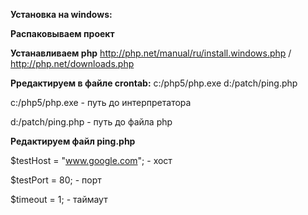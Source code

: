 **Установка на windows:**

**Распаковываем проект**

**Устанавливаем php** http://php.net/manual/ru/install.windows.php / http://php.net/downloads.php


**Рредактируем в файле crontab:**
c:/php5/php.exe d:/patch/ping.php

c:/php5/php.exe - путь до интерпретатора

d:/patch/ping.php - путь до файла php

**Редактируем файл ping.php**

$testHost = "www.google.com"; - хост

$testPort = 80; - порт

$timeout = 1; - таймаут